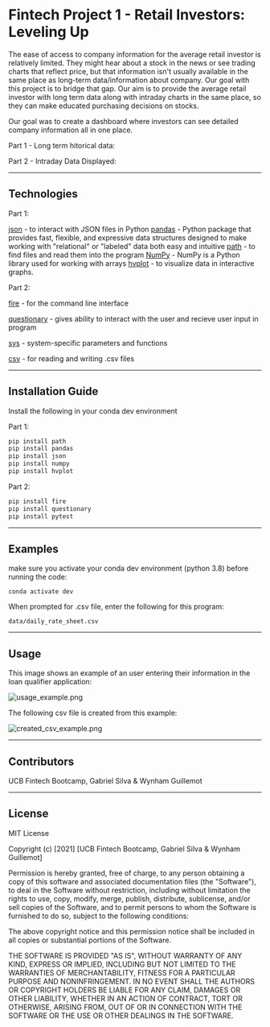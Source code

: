 # Fintech Project 1 - Retail Investors: Leveling Up

The ease of access to company information for the average retail investor is relatively limited. They might hear about a stock in the news or see trading charts that reflect price, but that information isn't usually available in the same place as long-term data/information about company. Our goal with this project is to bridge that gap. Our aim is to provide the average retail investor with long term data along with intraday charts in the same place, so they can make educated purchasing decisions on stocks.

Our goal was to create a dashboard where investors can see detailed company information all in one place. 

Part 1 - Long term hitorical data:

Part 2 - Intraday Data Displayed:

---

## Technologies

Part 1:

[json](json) - to interact with JSON files in Python
[pandas](pandas) - Python package that provides fast, flexible, and expressive data structures designed to make working with "relational" or "labeled" data both   easy and intuitive
[path](path) - to find files and read them into the program
[NumPy](NumPy) - NumPy is a Python library used for working with arrays
[hvplot](hvplot) - to visualize data in interactive graphs.



Part 2:

[fire](fire) - for the command line interface

[questionary](questionary) - gives ability to interact with the user and recieve user input in program

[sys](sys) - system-specific parameters and functions

[csv](csv) - for reading and writing .csv files

---

## Installation Guide

Install the following in your conda dev environment

Part 1:

```python
pip install path
pip install pandas
pip install json
pip install numpy
pip install hvplot

```
Part 2: 

```python
pip install fire
pip install questionary
pip install pytest
```

---

## Examples

make sure you activate your conda dev environment (python 3.8) before running the code:
```
conda activate dev
```
When prompted for .csv file, enter the following for this program:
```
data/daily_rate_sheet.csv
```
---

## Usage

This image shows an example of an user entering their information in the loan qualifier application:

![usage_example.png](usage_example.png)


The following csv file is created from this example:

![created_csv_example.png](created_csv_example.png)

---

## Contributors

UCB Fintech Bootcamp, Gabriel Silva & Wynham Guillemot 

---

## License

MIT License

Copyright (c) [2021] [UCB Fintech Bootcamp, Gabriel Silva & Wynham Guillemot]

Permission is hereby granted, free of charge, to any person obtaining a copy
of this software and associated documentation files (the "Software"), to deal
in the Software without restriction, including without limitation the rights
to use, copy, modify, merge, publish, distribute, sublicense, and/or sell
copies of the Software, and to permit persons to whom the Software is
furnished to do so, subject to the following conditions:

The above copyright notice and this permission notice shall be included in all
copies or substantial portions of the Software.

THE SOFTWARE IS PROVIDED "AS IS", WITHOUT WARRANTY OF ANY KIND, EXPRESS OR
IMPLIED, INCLUDING BUT NOT LIMITED TO THE WARRANTIES OF MERCHANTABILITY,
FITNESS FOR A PARTICULAR PURPOSE AND NONINFRINGEMENT. IN NO EVENT SHALL THE
AUTHORS OR COPYRIGHT HOLDERS BE LIABLE FOR ANY CLAIM, DAMAGES OR OTHER
LIABILITY, WHETHER IN AN ACTION OF CONTRACT, TORT OR OTHERWISE, ARISING FROM,
OUT OF OR IN CONNECTION WITH THE SOFTWARE OR THE USE OR OTHER DEALINGS IN THE
SOFTWARE.
